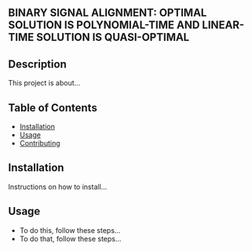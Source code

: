 ## BINARY SIGNAL ALIGNMENT: OPTIMAL SOLUTION IS POLYNOMIAL-TIME AND LINEAR-TIME SOLUTION IS QUASI-OPTIMAL

## Description
This project is about...

## Table of Contents
- [Installation](#installation)
- [Usage](#usage)
- [Contributing](#contributing)

## Installation
Instructions on how to install...

## Usage
- To do this, follow these steps...
- To do that, follow these steps...
